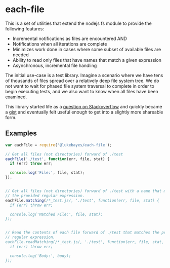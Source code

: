 
# each-file

This is a set of utilities that extend the nodejs fs module to provide the
following features:

* Incremental notifications as files are encountered AND
* Notifications when all iterations are complete
* Minimizes work done in cases where some subset of available files are needed
* Ability to read only files that have names that match a given expression
* Asynchronous, incremental file handling

The initial use-case is a test library. Imagine a scenario where we have tens
of thousands of files spread over a relatively deep file system tree. We do not
want to wait for phased file system traversal to complete in order to begin
executing tests, and we also want to know when all files have been examined.

This library started life as a
[question on Stackoverflow](http://goo.gl/AwAQpN) and quickly became a
 [gist](https://gist.github.com/lukebayes/814063) and eventually felt useful
 enough to get into a slightly more shareable form.

## Examples

```javascript
var eachFile = require('@lukebayes/each-file');

// Get all files (not directories) forward of ./test
eachFile('./test', function(err, file, stat) {
  if (err) throw err;

  console.log('File:', file, stat);
});


// Get all files (not directories) forward of ./test with a name that matches
// the provided regular expression.
eachFile.matching(/*_test.js/, './test', function(err, file, stat) {
  if (err) throw err;

  console.log('Matched File:', file, stat);
});


// Read the contents of each file forward of ./test that matches the provided
// regular expression.
eachFile.readMatching(/*_test.js/, './test', function(err, file, stat, body) {
  if (err) throw err;

  console.log('Body:', body);
});

